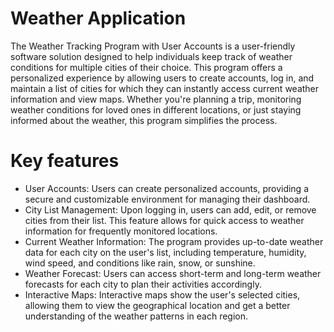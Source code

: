 # Weather Application
The Weather Tracking Program with User Accounts is a user-friendly software solution designed to help individuals keep track of weather conditions for multiple cities of their choice. 
This program offers a personalized experience by allowing users to create accounts, log in, and maintain a list of cities for which they can instantly access current weather information and view maps. 
Whether you're planning a trip, monitoring weather conditions for loved ones in different locations, or just staying informed about the weather, this program simplifies the process.
# Key features 
- User Accounts: Users can create personalized accounts, providing a secure and customizable environment for managing their dashboard.
- City List Management: Upon logging in, users can add, edit, or remove cities from their list. This feature allows for quick access to weather information for frequently monitored locations.
- Current Weather Information: The program provides up-to-date weather data for each city on the user's list, including temperature, humidity, wind speed, and conditions like rain, snow, or sunshine.
- Weather Forecast: Users can access short-term and long-term weather forecasts for each city to plan their activities accordingly.
- Interactive Maps: Interactive maps show the user's selected cities, allowing them to view the geographical location and get a better understanding of the weather patterns in each region.
